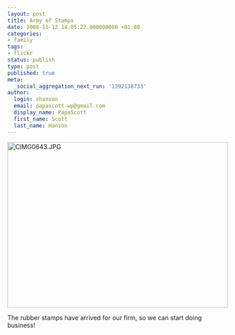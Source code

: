 ```yaml
---
layout: post
title: Army of Stamps
date: 2008-11-12 14:05:22.000000000 +01:00
categories:
- family
tags:
- flickr
status: publish
type: post
published: true
meta:
  _social_aggregation_next_run: '1392138733'
author:
  login: shanson
  email: papascott-wp@gmail.com
  display_name: PapaScott
  first_name: Scott
  last_name: Hanson
---
```

<p><a href="http://www.flickr.com/photos/51035717986@N01/3024242121" title="View 'CIMG0643.JPG' on Flickr.com"><img src="http://farm4.static.flickr.com/3187/3024242121_a76195d01f.jpg" alt="CIMG0643.JPG" border="0" width="500" height="375" /></a></p>
<p>The rubber stamps have arrived for our firm, so we can start doing business! </p>
